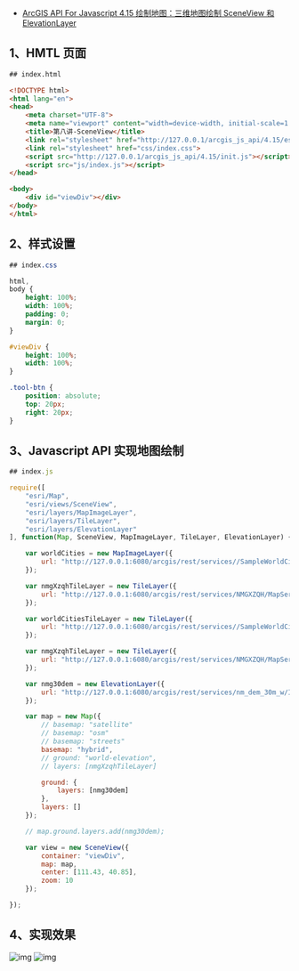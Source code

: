 - [ArcGIS API For Javascript 4.15 绘制地图：三维地图绘制 SceneView 和 ElevationLayer](https://yanyan.blog.csdn.net/article/details/110734232)

## 1、HMTL 页面

```html
## index.html

<!DOCTYPE html>
<html lang="en">
<head>
    <meta charset="UTF-8">
    <meta name="viewport" content="width=device-width, initial-scale=1.0">
    <title>第八讲-SceneView</title>
    <link rel="stylesheet" href="http://127.0.0.1/arcgis_js_api/4.15/esri/css/main.css">
    <link rel="stylesheet" href="css/index.css">
    <script src="http://127.0.0.1/arcgis_js_api/4.15/init.js"></script>
    <script src="js/index.js"></script>
</head>

<body>
    <div id="viewDiv"></div>
</body>
</html>
```

## 2、样式设置

```css
## index.css

html,
body {
    height: 100%;
    width: 100%;
    padding: 0;
    margin: 0;
}

#viewDiv {
    height: 100%;
    width: 100%;
}

.tool-btn {
    position: absolute;
    top: 20px;
    right: 20px;
}
```

## 3、Javascript API 实现地图绘制

```js
## index.js

require([
    "esri/Map",
    "esri/views/SceneView",
    "esri/layers/MapImageLayer",
    "esri/layers/TileLayer",
    "esri/layers/ElevationLayer"
], function(Map, SceneView, MapImageLayer, TileLayer, ElevationLayer) {

    var worldCities = new MapImageLayer({
        url: "http://127.0.0.1:6080/arcgis/rest/services//SampleWorldCities/MapServer"
    });

    var nmgXzqhTileLayer = new TileLayer({
        url: "http://127.0.0.1:6080/arcgis/rest/services/NMGXZQH/MapServer"
    });

    var worldCitiesTileLayer = new TileLayer({
        url: "http://127.0.0.1:6080/arcgis/rest/services//SampleWorldCities/MapServer"
    });

    var nmgXzqhTileLayer = new TileLayer({
        url: "http://127.0.0.1:6080/arcgis/rest/services/NMGXZQH/MapServer"
    });

    var nmg30dem = new ElevationLayer({
        url: "http://127.0.0.1:6080/arcgis/rest/services/nm_dem_30m_w/ImageServer"
    });

    var map = new Map({
        // basemap: "satellite"
        // basemap: "osm"
        // basemap: "streets"
        basemap: "hybrid",
        // ground: "world-elevation",
        // layers: [nmgXzqhTileLayer]

        ground: {
            layers: [nmg30dem]
        },
        layers: []
    });

    // map.ground.layers.add(nmg30dem);

    var view = new SceneView({
        container: "viewDiv",
        map: map,
        center: [111.43, 40.85],
        zoom: 10
    });

});
```

## 4、实现效果

![img](https://img-blog.csdnimg.cn/20201206142004714.png?x-oss-process=image/watermark,type_ZmFuZ3poZW5naGVpdGk,shadow_10,text_aHR0cHM6Ly9ibG9nLmNzZG4ubmV0L2dvbmd4aWZhY2FpX2JlbGlldmU=,size_16,color_FFFFFF,t_70#pic_center)
 ![img](https://img-blog.csdnimg.cn/20201206142119625.png?x-oss-process=image/watermark,type_ZmFuZ3poZW5naGVpdGk,shadow_10,text_aHR0cHM6Ly9ibG9nLmNzZG4ubmV0L2dvbmd4aWZhY2FpX2JlbGlldmU=,size_16,color_FFFFFF,t_70#pic_center)

